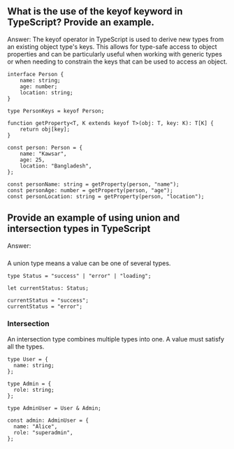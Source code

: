 ## What is the use of the keyof keyword in TypeScript? Provide an example.

Answer:
The keyof operator in TypeScript is used to derive new types from an existing object type's keys. This allows for type-safe access to object properties and can be particularly useful when working with generic types or when needing to constrain the keys that can be used to access an object.

```
interface Person {
    name: string;
    age: number;
    location: string;
}

type PersonKeys = keyof Person;

function getProperty<T, K extends keyof T>(obj: T, key: K): T[K] {
    return obj[key];
}

const person: Person = {
    name: "Kawsar",
    age: 25,
    location: "Bangladesh",
};

const personName: string = getProperty(person, "name");
const personAge: number = getProperty(person, "age");
const personLocation: string = getProperty(person, "location");
```

## Provide an example of using union and intersection types in TypeScript

Answer:

###

A union type means a value can be one of several types.

```
type Status = "success" | "error" | "loading";

let currentStatus: Status;

currentStatus = "success";
currentStatus = "error";
```

### Intersection

An intersection type combines multiple types into one. A value must satisfy all the types.

```
type User = {
  name: string;
};

type Admin = {
  role: string;
};

type AdminUser = User & Admin;

const admin: AdminUser = {
  name: "Alice",
  role: "superadmin",
};

```
